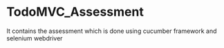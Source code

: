 # TodoMVC_Assessment
It contains the assessment which is done using cucumber framework and selenium webdriver
